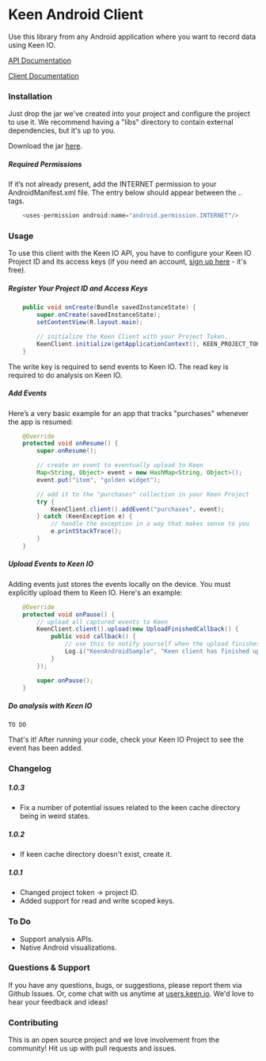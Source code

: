 Keen Android Client
===================

Use this library from any Android application where you want to record data using Keen IO.

[API Documentation](https://keen.io/docs/clients/android/usage-guide/)

[Client Documentation](https://keen.io/static/android-reference/index.html)

### Installation

Just drop the jar we've created into your project and configure the project to use it. We recommend having a "libs" directory to contain external dependencies, but it's up to you.

Download the jar [here](http://keen.io/static/code/KeenClient-Android.jar).

##### Required Permissions

If it’s not already present, add the INTERNET permission to your AndroidManifest.xml file. The entry below should appear between the <manifest> .. </manifest> tags.

```java
    <uses-permission android:name="android.permission.INTERNET"/>
```

### Usage

To use this client with the Keen IO API, you have to configure your Keen IO Project ID and its access keys (if you need an account, [sign up here](https://keen.io/) - it's free).

##### Register Your Project ID and Access Keys

```java
    public void onCreate(Bundle savedInstanceState) {
        super.onCreate(savedInstanceState);
        setContentView(R.layout.main);

        // initialize the Keen Client with your Project Token.
        KeenClient.initialize(getApplicationContext(), KEEN_PROJECT_TOKEN, KEEN_WRITE_KEY, KEEN_READ_KEY);
    }
```

The write key is required to send events to Keen IO. The read key is required to do analysis on Keen IO.

##### Add Events

Here’s a very basic example for an app that tracks "purchases" whenever the app is resumed:

```java
    @Override
    protected void onResume() {
        super.onResume();

        // create an event to eventually upload to Keen
        Map<String, Object> event = new HashMap<String, Object>();
        event.put("item", "golden widget");

        // add it to the "purchases" collection in your Keen Project
        try {
            KeenClient.client().addEvent("purchases", event);
        } catch (KeenException e) {
            // handle the exception in a way that makes sense to you
            e.printStackTrace();
        }
    }
```

##### Upload Events to Keen IO

Adding events just stores the events locally on the device. You must explicitly upload them to Keen IO. Here's an example:

```java
    @Override
    protected void onPause() {
        // upload all captured events to Keen
        KeenClient.client().upload(new UploadFinishedCallback() {
            public void callback() {
                // use this to notify yourself when the upload finishes, if you wish. we'll just log for now.
                Log.i("KeenAndroidSample", "Keen client has finished uploading!");
            }
        });

        super.onPause();
    }
```

##### Do analysis with Keen IO

    TO DO

That's it! After running your code, check your Keen IO Project to see the event has been added.

### Changelog

##### 1.0.3

+ Fix a number of potential issues related to the keen cache directory being in weird states.

##### 1.0.2

+ If keen cache directory doesn't exist, create it.

##### 1.0.1

+ Changed project token -> project ID.
+ Added support for read and write scoped keys.

### To Do

* Support analysis APIs.
* Native Android visualizations.

### Questions & Support

If you have any questions, bugs, or suggestions, please
report them via Github Issues. Or, come chat with us anytime
at [users.keen.io](http://users.keen.io). We'd love to hear your feedback and ideas!

### Contributing
This is an open source project and we love involvement from the community! Hit us up with pull requests and issues.
